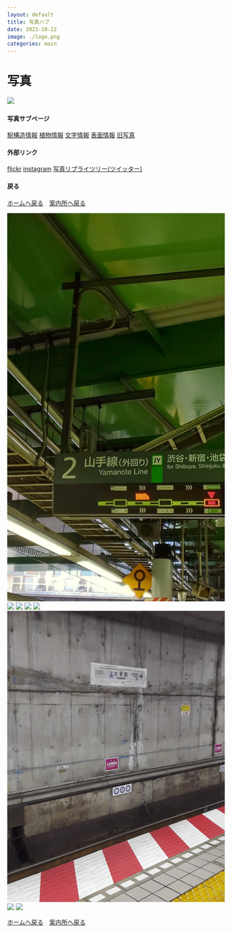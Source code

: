 ```yaml
---
layout: default
title: 写真ハブ
date: 2023-10-22
image: ./logo.png
categories: main
---
```

# 写真
![](./photos/1.png)


#### 写真サブページ
[駅構造情報](155)
[植物情報](156)
[文字情報](157)
[表面情報](158)
[旧写真](8)

#### 外部リンク
[flickr](https://www.flickr.com/photos/196365191@N08/)
[instagram](https://www.instagram.com/mikanixonable/)
[写真リプライツリー(ツイッター)](https://twitter.com/Mikanixonable/status/1715966167196782825)

#### 戻る
[ホームへ戻る](./index)　[案内所へ戻る](144)


![](./photos/2.png)
![](./photos/3.png)
![](./photos/4.png)
![](./photos/5.png)
![](./photos/6.png)
![](./photos/7.png)
![](./photos/8.png)
![](./photos/9.png)


[ホームへ戻る](./index)　[案内所へ戻る](144)